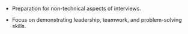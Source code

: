 - Preparation for non-technical aspects of interviews.

- Focus on demonstrating leadership, teamwork, and problem-solving skills.